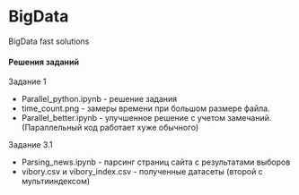 # BigData
BigData fast solutions 

#### Решения заданий

Задание 1 
- Parallel_python.ipynb - решение задания
- time_count.png - замеры времени при большом размере файла.
- Parallel_better.ipynb - улучшенное решение с учетом замечаний. (Параллельный код работает хуже обычного)

Задание 3.1 
- Parsing_news.ipynb - парсинг страниц сайта с результатами выборов
- vibory.csv и vibory_index.csv - полученные датасеты (второй с мультииндексом)
